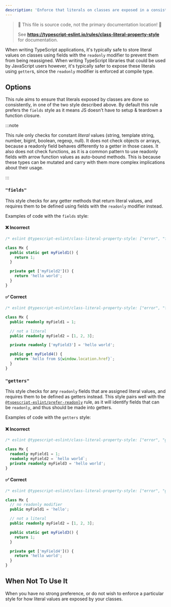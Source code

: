```yaml
---
description: 'Enforce that literals on classes are exposed in a consistent style.'
---
```


> 🛑 This file is source code, not the primary documentation location! 🛑
>
> See **https://typescript-eslint.io/rules/class-literal-property-style** for documentation.

When writing TypeScript applications, it's typically safe to store literal values on classes using fields with the `readonly` modifier to prevent them from being reassigned.
When writing TypeScript libraries that could be used by JavaScript users however, it's typically safer to expose these literals using `getter`s, since the `readonly` modifier is enforced at compile type.

## Options

This rule aims to ensure that literals exposed by classes are done so consistently, in one of the two style described above.
By default this rule prefers the `fields` style as it means JS doesn't have to setup & teardown a function closure.

:::note

This rule only checks for constant _literal_ values (string, template string, number, bigint, boolean, regexp, null). It does not check objects or arrays, because a readonly field behaves differently to a getter in those cases. It also does not check functions, as it is a common pattern to use readonly fields with arrow function values as auto-bound methods.
This is because these types can be mutated and carry with them more complex implications about their usage.

:::

### `"fields"`

This style checks for any getter methods that return literal values, and requires them to be defined using fields with the `readonly` modifier instead.

Examples of code with the `fields` style:

<!--tabs-->

#### ❌ Incorrect

```ts
/* eslint @typescript-eslint/class-literal-property-style: ["error", "fields"] */

class Mx {
  public static get myField1() {
    return 1;
  }

  private get ['myField2']() {
    return 'hello world';
  }
}
```

#### ✅ Correct

```ts
/* eslint @typescript-eslint/class-literal-property-style: ["error", "fields"] */

class Mx {
  public readonly myField1 = 1;

  // not a literal
  public readonly myField2 = [1, 2, 3];

  private readonly ['myField3'] = 'hello world';

  public get myField4() {
    return `hello from ${window.location.href}`;
  }
}
```

### `"getters"`

This style checks for any `readonly` fields that are assigned literal values, and requires them to be defined as getters instead.
This style pairs well with the [`@typescript-eslint/prefer-readonly`](prefer-readonly.md) rule,
as it will identify fields that can be `readonly`, and thus should be made into getters.

Examples of code with the `getters` style:

<!--tabs-->

#### ❌ Incorrect

```ts
/* eslint @typescript-eslint/class-literal-property-style: ["error", "getters"] */

class Mx {
  readonly myField1 = 1;
  readonly myField2 = `hello world`;
  private readonly myField3 = 'hello world';
}
```

#### ✅ Correct

```ts
/* eslint @typescript-eslint/class-literal-property-style: ["error", "getters"] */

class Mx {
  // no readonly modifier
  public myField1 = 'hello';

  // not a literal
  public readonly myField2 = [1, 2, 3];

  public static get myField3() {
    return 1;
  }

  private get ['myField4']() {
    return 'hello world';
  }
}
```

## When Not To Use It

When you have no strong preference, or do not wish to enforce a particular style
for how literal values are exposed by your classes.
